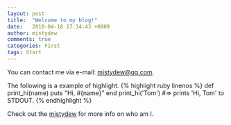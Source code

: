 ```yaml
---
layout: post
title:  "Welcome to my blog!"
date:   2018-04-18 17:14:43 +0800
author: mistydew
comments: true
categories: First
tags: Start
---
```

You can contact me via e-mail: [mistydew@qq.com](mailto:mistydew@qq.com).

The following is a example of highlight.
{% highlight ruby linenos %}
def print_hi(name)
  puts "Hi, #{name}"
end
print_hi('Tom')
#=> prints 'Hi, Tom' to STDOUT.
{% endhighlight %}

Check out the [mistydew][md] for more info on who am I.

[md]: https://github.com/mistydew
